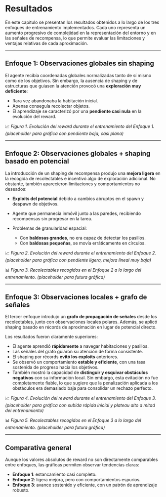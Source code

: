 # Resultados

En este capítulo se presentan los resultados obtenidos a lo largo de los tres enfoques de entrenamiento implementados. Cada uno representa un aumento progresivo de complejidad en la representación del entorno y en las señales de recompensa, lo que permite evaluar las limitaciones y ventajas relativas de cada aproximación.

---

## Enfoque 1: Observaciones globales sin shaping

El agente recibía coordenadas globales normalizadas tanto de sí mismo como de los objetivos. Sin embargo, la ausencia de shaping y de estructuras que guiasen la atención provocó una **exploración muy deficiente**:

* Rara vez abandonaba la habitación inicial.
* Apenas conseguía recolectar objetos.
* El aprendizaje se caracterizó por una **pendiente casi nula** en la evolución del reward.

📈 *Figura 1. Evolución del reward durante el entrenamiento del Enfoque 1.*
*(placeholder para gráfica con pendiente baja, casi plana)*

---

## Enfoque 2: Observaciones globales + shaping basado en potencial

La introducción de un shaping de recompensa produjo una **mejora ligera** en la recogida de recolectables e incentivó algo de exploración adicional. No obstante, también aparecieron limitaciones y comportamientos no deseados:

* **Exploits del potencial** debido a cambios abruptos en el spawn y despawn de objetivos.
* Agente que permanecía inmóvil junto a las paredes, recibiendo recompensas sin progresar en la tarea.
* Problemas de granularidad espacial:

  * Con **baldosas grandes**, no era capaz de detectar los pasillos.
  * Con **baldosas pequeñas**, se movía erráticamente en círculos.

📈 *Figura 2. Evolución del reward durante el entrenamiento del Enfoque 2.*
*(placeholder para gráfica con pendiente ligera, mejora lineal muy baja)*

📊 *Figura 3. Recolectables recogidos en el Enfoque 2 a lo largo del entrenamiento.*
*(placeholder para futura gráfica)*

---

## Enfoque 3: Observaciones locales + grafo de señales

El tercer enfoque introdujo un **grafo de propagación de señales** desde los recolectables, junto con observaciones locales polares. Además, se aplicó shaping basado en récords de aproximación en lugar de potencial directo.

Los resultados fueron claramente superiores:

* El agente aprendió **rápidamente** a navegar habitaciones y pasillos.
* Las señales del grafo guiaron su atención de forma consistente.
* El shaping por récords **evitó los exploits** anteriores.
* Se observó un comportamiento **estable y eficiente**, con una tasa sostenida de progreso hacia los objetivos.
* También mostró la capacidad de **distinguir y esquivar obstáculos negativos** con su información local. Sin embargo, esta evitación no fue completamente fiable, lo que sugiere que la penalización aplicada a los obstáculos era demasiado baja para consolidar un rechazo perfecto.

📈 *Figura 4. Evolución del reward durante el entrenamiento del Enfoque 3.*
*(placeholder para gráfica con subida rápida inicial y plateau alto a mitad del entrenamiento)*

📊 *Figura 5. Recolectables recogidos en el Enfoque 3 a lo largo del entrenamiento.*
*(placeholder para futura gráfica)*

---

## Comparativa general

Aunque los valores absolutos de reward no son directamente comparables entre enfoques, las gráficas permiten observar tendencias claras:

* **Enfoque 1**: estancamiento casi completo.
* **Enfoque 2**: ligera mejora, pero con comportamientos espurios.
* **Enfoque 3**: avance sostenido y eficiente, con un patrón de aprendizaje robusto.
